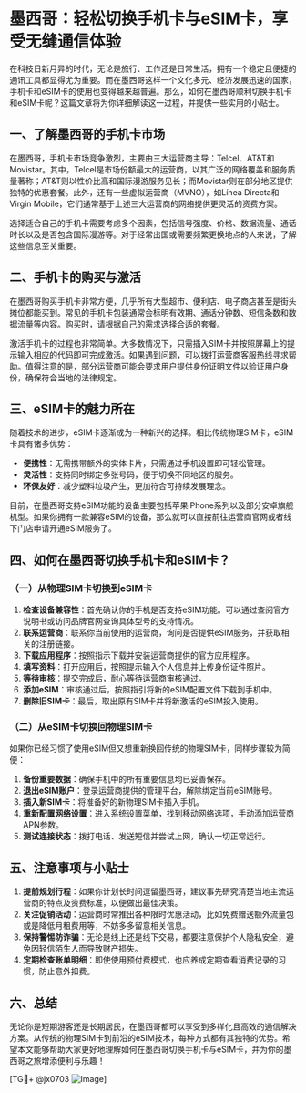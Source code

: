 # 墨西哥：轻松切换手机卡与eSIM卡，享受无缝通信体验

在科技日新月异的时代，无论是旅行、工作还是日常生活，拥有一个稳定且便捷的通讯工具都显得尤为重要。而在墨西哥这样一个文化多元、经济发展迅速的国家，手机卡和eSIM卡的使用也变得越来越普遍。那么，如何在墨西哥顺利切换手机卡和eSIM卡呢？这篇文章将为你详细解读这一过程，并提供一些实用的小贴士。

## 一、了解墨西哥的手机卡市场

在墨西哥，手机卡市场竞争激烈，主要由三大运营商主导：Telcel、AT&T和Movistar。其中，Telcel是市场份额最大的运营商，以其广泛的网络覆盖和服务质量著称；AT&T则以性价比高和国际漫游服务见长；而Movistar则在部分地区提供独特的优惠套餐。此外，还有一些虚拟运营商（MVNO），如Línea Directa和Virgin Mobile，它们通常基于上述三大运营商的网络提供更灵活的资费方案。

选择适合自己的手机卡需要考虑多个因素，包括信号强度、价格、数据流量、通话时长以及是否包含国际漫游等。对于经常出国或需要频繁更换地点的人来说，了解这些信息至关重要。

## 二、手机卡的购买与激活

在墨西哥购买手机卡非常方便，几乎所有大型超市、便利店、电子商店甚至是街头摊位都能买到。常见的手机卡包装通常会标明有效期、通话分钟数、短信条数和数据流量等内容。购买时，请根据自己的需求选择合适的套餐。

激活手机卡的过程也非常简单。大多数情况下，只需插入SIM卡并按照屏幕上的提示输入相应的代码即可完成激活。如果遇到问题，可以拨打运营商客服热线寻求帮助。值得注意的是，部分运营商可能会要求用户提供身份证明文件以验证用户身份，确保符合当地的法律规定。

## 三、eSIM卡的魅力所在

随着技术的进步，eSIM卡逐渐成为一种新兴的选择。相比传统物理SIM卡，eSIM卡具有诸多优势：

- **便携性**：无需携带额外的实体卡片，只需通过手机设置即可轻松管理。
- **灵活性**：支持同时绑定多张号码，便于切换不同地区的服务。
- **环保友好**：减少塑料垃圾产生，更加符合可持续发展理念。

目前，在墨西哥支持eSIM功能的设备主要包括苹果iPhone系列以及部分安卓旗舰机型。如果你拥有一款兼容eSIM的设备，那么就可以直接前往运营商官网或者线下门店申请开通eSIM服务了。

## 四、如何在墨西哥切换手机卡和eSIM卡？

### （一）从物理SIM卡切换到eSIM卡

1. **检查设备兼容性**：首先确认你的手机是否支持eSIM功能。可以通过查阅官方说明书或访问品牌官网查询具体型号的支持情况。
2. **联系运营商**：联系你当前使用的运营商，询问是否提供eSIM服务，并获取相关的注册链接。
3. **下载应用程序**：按照指示下载并安装运营商提供的官方应用程序。
4. **填写资料**：打开应用后，按照提示输入个人信息并上传身份证件照片。
5. **等待审核**：提交完成后，耐心等待运营商审核通过。
6. **添加eSIM**：审核通过后，按照指引将新的eSIM配置文件下载到手机中。
7. **删除旧SIM卡**：最后，取出原有SIM卡并将新激活的eSIM投入使用。

### （二）从eSIM卡切换回物理SIM卡

如果你已经习惯了使用eSIM但又想重新换回传统的物理SIM卡，同样步骤较为简便：

1. **备份重要数据**：确保手机中的所有重要信息均已妥善保存。
2. **退出eSIM账户**：登录运营商提供的管理平台，解除绑定当前eSIM账号。
3. **插入新SIM卡**：将准备好的新物理SIM卡插入手机。
4. **重新配置网络设置**：进入系统设置菜单，找到移动网络选项，手动添加运营商APN参数。
5. **测试连接状态**：拨打电话、发送短信并尝试上网，确认一切正常运行。

## 五、注意事项与小贴士

1. **提前规划行程**：如果你计划长时间逗留墨西哥，建议事先研究清楚当地主流运营商的特点及资费标准，以便做出最佳决策。
2. **关注促销活动**：运营商时常推出各种限时优惠活动，比如免费赠送额外流量包或是降低月租费用等，不妨多多留意相关信息。
3. **保持警惕防诈骗**：无论是线上还是线下交易，都要注意保护个人隐私安全，避免因轻信陌生人而导致财产损失。
4. **定期检查账单明细**：即使使用预付费模式，也应养成定期查看消费记录的习惯，防止意外扣费。

## 六、总结

无论你是短期游客还是长期居民，在墨西哥都可以享受到多样化且高效的通信解决方案。从传统的物理SIM卡到前沿的eSIM技术，每种方式都有其独特的优势。希望本文能够帮助大家更好地理解如何在墨西哥切换手机卡与eSIM卡，并为你的墨西哥之旅增添便利与乐趣！

[TG💪+ @jx0703 ![Image](https://github.com/user-attachments/assets/dbca1d08-cadb-493c-b0ec-ad6f7a83f270)]